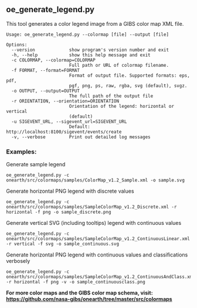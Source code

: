 ## oe_generate_legend.py

This tool generates a color legend image from a GIBS color map XML file.

```
Usage: oe_generate_legend.py --colormap [file] --output [file]

Options:
  --version             show program's version number and exit
  -h, --help            show this help message and exit
  -c COLORMAP, --colormap=COLORMAP
                        Full path or URL of colormap filename.
  -f FORMAT, --format=FORMAT
                        Format of output file. Supported formats: eps, pdf,
                        pgf, png, ps, raw, rgba, svg (default), svgz.
  -o OUTPUT, --output=OUTPUT
                        The full path of the output file
  -r ORIENTATION, --orientation=ORIENTATION
                        Orientation of the legend: horizontal or vertical
                        (default)
  -u SIGEVENT_URL, --sigevent_url=SIGEVENT_URL
                        Default:  http://localhost:8100/sigevent/events/create
  -v, --verbose         Print out detailed log messages
```

### Examples:

Generate sample legend
```
oe_generate_legend.py -c onearth/src/colormaps/samples/ColorMap_v1.2_Sample.xml -o sample.svg
```

Generate horizontal PNG legend with discrete values
```
oe_generate_legend.py -c onearth/src/colormaps/samples/SampleColorMap_v1.2_Discrete.xml -r horizontal -f png -o sample_discrete.png 
```

Generate vertical SVG (including tooltips) legend with continuous values
```
oe_generate_legend.py -c onearth/src/colormaps/samples/SampleColorMap_v1.2_ContinuousLinear.xml -r vertical -f svg -o sample_continuous.svg
```

Generate horizontal PNG legend with continuous values and classifications verbosely
```
oe_generate_legend.py -c onearth/src/colormaps/samples/SampleColorMap_v1.2_ContinuousAndClass.xml -r horizontal -f png -v -o sample_continuousclass.png
```

**For more color maps and the GIBS color map schema, visit: https://github.com/nasa-gibs/onearth/tree/master/src/colormaps**